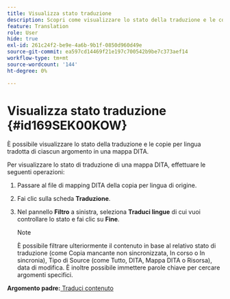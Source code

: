 ```yaml
---
title: Visualizza stato traduzione
description: Scopri come visualizzare lo stato della traduzione e le copie per lingua tradotta di ciascun argomento in una mappa DITA in AEM Guides.
feature: Translation
role: User
hide: true
exl-id: 261c24f2-be9e-4a6b-9b1f-0850d960d49e
source-git-commit: ea597cd14469f21e197c700542b9be7c373aef14
workflow-type: tm+mt
source-wordcount: '144'
ht-degree: 0%

---
```


# Visualizza stato traduzione {#id169SEK00KOW}

È possibile visualizzare lo stato della traduzione e le copie per lingua tradotta di ciascun argomento in una mappa DITA.

Per visualizzare lo stato di traduzione di una mappa DITA, effettuare le seguenti operazioni:

1. Passare al file di mapping DITA della copia per lingua di origine.
1. Fai clic sulla scheda **Traduzione**.
1. Nel pannello **Filtro** a sinistra, seleziona **Traduci lingue** di cui vuoi controllare lo stato e fai clic su **Fine**.

   >[!NOTE]
   >
   > È possibile filtrare ulteriormente il contenuto in base al relativo stato di traduzione \(come Copia mancante non sincronizzata, In corso o In sincronia\), Tipo di Source \(come Tutto, DITA, Mappa DITA o Risorsa\), data di modifica. È inoltre possibile immettere parole chiave per cercare argomenti specifici.

**Argomento padre:**[ Traduci contenuto](translation.md)
